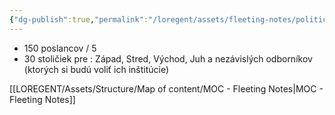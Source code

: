 ```yaml
---
{"dg-publish":true,"permalink":"/loregent/assets/fleeting-notes/politicky-parlament-slovenska/","noteIcon":""}
---
```



- 150 poslancov / 5
- 30 stoličiek pre : Západ, Stred, Východ, Juh a nezávislých odborníkov (ktorých si budú voliť ich inštitúcie)


[[LOREGENT/Assets/Structure/Map of content/MOC - Fleeting Notes\|MOC - Fleeting Notes]]